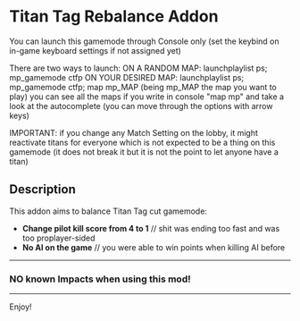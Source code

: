 # Titan Tag Rebalance Addon

You can launch this gamemode through Console only (set the keybind on in-game keyboard settings if not assigned yet)

There are two ways to launch:
ON A RANDOM MAP: launchplaylist ps; mp_gamemode ctfp
ON YOUR DESIRED MAP: launchplaylist ps; mp_gamemode ctfp; map mp_MAP
(being mp_MAP the map you want to play)
you can see all the maps if you write in console "map mp" and take a look at the autocomplete (you can move through the options with arrow keys)

IMPORTANT: if you change any Match Setting on the lobby, it might reactivate titans for everyone which is not expected to be a thing on this gamemode (it does not break it but it is not the point to let anyone have a titan)

## Description

This addon aims to balance Titan Tag cut gamemode:

- **Change pilot kill score from 4 to 1** // shit was ending too fast and was too proplayer-sided
- **No AI on the game** // you were able to win points when killing AI before

---

### NO known Impacts when using this mod!

---

Enjoy!
